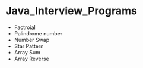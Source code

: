 # Java_Interview_Programs

* Factroial
* Palindrome number
* Number Swap
* Star Pattern
* Array Sum
* Array Reverse
